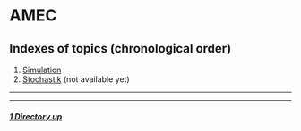 # AMEC

Indexes of topics (chronological order)
-------------------------------------

1. [Simulation](./Simulation.md) 
2. [Stochastik](./Stochastik.md) (not available yet)

----
----

##### [1 Directory up](./../README.md)